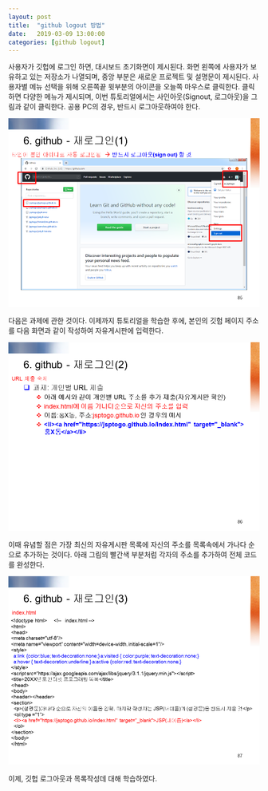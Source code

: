 ```yaml
---
layout: post
title:  "github logout 방법"
date:   2019-03-09 13:00:00 
categories: [github logout]
---
```


사용자가 깃헙에 로그인 하면, 대시보드 초기화면이 제시된다. 화면 왼쪽에 사용자가 보유하고 있는 저장소가 나열되며, 중앙 부분은 새로운 프로젝트 및 설명문이 제시된다. 사용자별 메뉴 선택을 위해  오른쪽끝 윗부분의 아이콘을 오늘쪽 마우스로 클릭한다. 클릭하면 다양한 메뉴가 제시되며, 이번 튜토리얼에서는 사인아웃(Signout, 로그아웃)을 그림과 같이 클릭한다. 공용 PC의 경우, 반드시 로그아웃하여야 한다.  

![Screen githublogin1](https://raw.githubusercontent.com/javaroadmap/javaroadmap.github.io/master/static/img/_posts/githublogin/githublogin1.png "Screen githublogin1")

다음은 과제에 관한 것이다.  이제까지 튜토리얼을 학습한 후에, 본인의 깃험 페이지 주소를 다음 화면과 같이
 작성하여 자유게시판에 입력한다. 
 
![Screen githublogin2](https://raw.githubusercontent.com/javaroadmap/javaroadmap.github.io/master/static/img/_posts/githublogin/githublogin2.png "Screen githublogin2")

이때 유념할 점은 가장 최신의 자유게시판 목록에 자신의 주소를 목록속에서 가나다 순으로 추가하는 것이다. 아래 그림의 빨간색 부분처럼 각자의 주소를 추가하여 전체 코드를 완성한다.  

![Screen githublogin3](https://raw.githubusercontent.com/javaroadmap/javaroadmap.github.io/master/static/img/_posts/githublogin/githublogin3.png "Screen githublogin3")

이제, 깃헙 로그아웃과 목록작성데 대해 학습하였다.